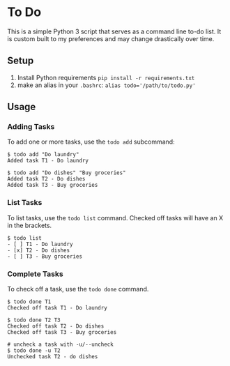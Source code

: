 # To Do

This is a simple Python 3 script that serves as a command line to-do list.
It is custom built to my preferences and may change drastically over time.

## Setup

1. Install Python requirements `pip install -r requirements.txt`
2. make an alias in your `.bashrc`:
   `alias todo='/path/to/todo.py'`

## Usage

### Adding Tasks

To add one or more tasks, use the `todo add` subcommand:

```
$ todo add "Do laundry"
Added task T1 - Do laundry

$ todo add "Do dishes" "Buy groceries"
Added task T2 - Do dishes
Added task T3 - Buy groceries
```

### List Tasks

To list tasks, use the `todo list` command. Checked off tasks will
have an X in the brackets.

```
$ todo list
- [ ] T1 - Do laundry
- [x] T2 - Do dishes
- [ ] T3 - Buy groceries
```

### Complete Tasks

To check off a task, use the `todo done` command.

```
$ todo done T1
Checked off task T1 - Do laundry

$ todo done T2 T3
Checked off task T2 - Do dishes
Checked off task T3 - Buy groceries

# uncheck a task with -u/--uncheck
$ todo done -u T2
Unchecked task T2 - do dishes
```
